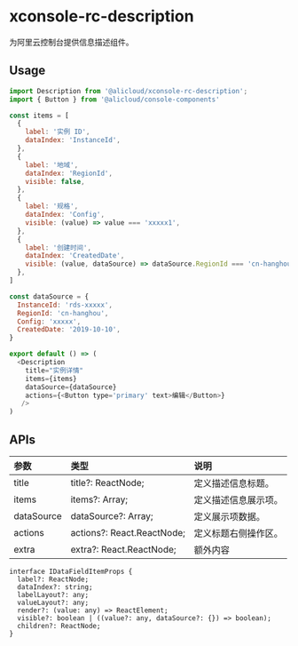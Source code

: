 # xconsole-rc-description

为阿里云控制台提供信息描述组件。

## Usage

```js
import Description from '@alicloud/xconsole-rc-description';
import { Button } from '@alicloud/console-components'

const items = [
  {
    label: '实例 ID',
    dataIndex: 'InstanceId',
  },
  {
    label: '地域',
    dataIndex: 'RegionId',
    visible: false,
  },
  {
    label: '规格',
    dataIndex: 'Config',
    visible: (value) => value === 'xxxxx1',
  },
  {
    label: '创建时间',
    dataIndex: 'CreatedDate',
    visible: (value, dataSource) => dataSource.RegionId === 'cn-hanghou',
  },
]

const dataSource = {
  InstanceId: 'rds-xxxxx',
  RegionId: 'cn-hanghou',
  Config: 'xxxxx',
  CreatedDate: '2019-10-10',
}

export default () => (
  <Description
    title="实例详情"
    items={items}
    dataSource={dataSource}
    actions={<Button type='primary' text>编辑</Button>}
   />
)
```

## APIs
| 参数 | 类型 | 说明 |
|:--|:--|:--|
| title | title?: ReactNode; | 定义描述信息标题。|
| items | items?: Array<IDataFieldItemProps>; | 定义描述信息展示项。 |
| dataSource | dataSource?: Array<any>; | 定义展示项数据。 |
| actions | actions?: React.ReactNode; | 定义标题右侧操作区。|
| extra | extra?: React.ReactNode; | 额外内容 |

```
interface IDataFieldItemProps {
  label?: ReactNode;
  dataIndex?: string;
  labelLayout?: any;
  valueLayout?: any;
  render?: (value: any) => ReactElement;
  visible?: boolean | ((value?: any, dataSource?: {}) => boolean);
  children?: ReactNode;
}
```